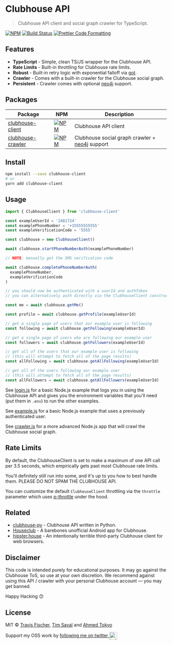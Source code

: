 # Clubhouse API

> Clubhouse API client and social graph crawler for TypeScript.

[![NPM](https://img.shields.io/npm/v/clubhouse-client.svg)](https://www.npmjs.com/package/clubhouse-client) [![Build Status](https://github.com/transitive-bullshit/clubhouse/actions/workflows/build.yml/badge.svg)](https://github.com/transitive-bullshit/clubhouse/actions/workflows/build.yml) [![Prettier Code Formatting](https://img.shields.io/badge/code_style-prettier-brightgreen.svg)](https://prettier.io)

## Features

- **TypeScript** - Simple, clean TS/JS wrapper for the Clubhouse API.
- **Rate Limits** - Built-in throttling for Clubhouse rate limits.
- **Robust** - Built-in retry logic with exponential falloff via [got](https://github.com/sindresorhus/got).
- **Crawler** - Comes with a built-in crawler for the Clubhouse social graph.
- ️️**Persistent** - Crawler comes with optional [neo4j](https://neo4j.com/) support.

## Packages

| Package                                           | NPM                                                                                                           | Description                                                          |
| ------------------------------------------------- | ------------------------------------------------------------------------------------------------------------- | -------------------------------------------------------------------- |
| [clubhouse-client](./packages/clubhouse-client)   | [![NPM](https://img.shields.io/npm/v/clubhouse-client.svg)](https://www.npmjs.com/package/clubhouse-client)   | Clubhouse API client                                                 |
| [clubhouse-crawler](./packages/clubhouse-crawler) | [![NPM](https://img.shields.io/npm/v/clubhouse-crawler.svg)](https://www.npmjs.com/package/clubhouse-crawler) | Clubhouse social graph crawler + [neo4j](https://neo4j.com/) support |

## Install

```sh
npm install --save clubhouse-client
# or
yarn add clubhouse-client
```

## Usage

```ts
import { ClubhouseClient } from 'clubhouse-client'

const exampleUserId = '2481724'
const examplePhoneNumber = '+15555555555'
const exampleVerificationCode = '5555'

const clubhouse = new ClubhouseClient()

await clubhouse.startPhoneNumberAuth(examplePhoneNumber)

// NOTE: manually get the SMS verification code

await clubhouse.completePhoneNumberAuth(
  examplePhoneNumber,
  exampleVerificationCode
)

// you should now be authenticated with a userId and authToken
// you can alternatively auth directly via the ClubhouseClient constructor

const me = await clubhouse.getMe()

const profile = await clubhouse.getProfile(exampleUserId)

// get a single page of users that our example user is following
const following = await clubhouse.getFollowing(exampleUserId)

// get a single page of users who are following our example user
const followers = await clubhouse.getFollowers(exampleUserId)

// get all of the users that our example user is following
// (this will attempt to fetch all of the page results)
const allFollowing = await clubhouse.getAllFollowing(exampleUserId)

// get all of the users following our example user
// (this will attempt to fetch all of the page results)
const allFollowers = await clubhouse.getAllFollowers(exampleUserId)
```

See [login.js](examples/login.js) for a basic Node.js example that logs you in using the Clubhouse API and gives you the environment variables that you'll need (put them in `.env`) to run the other examples.

See [example.js](examples/example.js) for a basic Node.js example that uses a previously authenticated user.

See [crawler.js](examples/crawler.js) for a more advanced Node.js app that will crawl the Clubhouse social graph.

## Rate Limits

By default, the ClubhouseClient is set to make a maximum of one API call per 3.5 seconds, which empirically gets past most Clubhouse rate limits.

You'll definitely still run into some, and it's up to you how to best handle them. PLEASE DO NOT SPAM THE CLUBHOUSE API.

You can customize the default `ClubhouseClient` throttling via the `throttle` parameter which uses [p-throttle](https://github.com/sindresorhus/p-throttle) under the hood.

## Related

- [clubhouse-py](https://github.com/stypr/clubhouse-py) - Clubhouse API written in Python.
- [Houseclub](https://github.com/grishka/Houseclub) - A barebones unofficial Android app for Clubhouse.
- [hipster.house](https://github.com/zhuowei/hipster.house) - An intentionally terrible third-party Clubhouse client for web browsers.

## Disclaimer

This code is intended purely for educational purposes. It may go against the Clubhouse ToS, so use at your own discretion. We recommend against using this API / crawler with your personal Clubhouse account — you may get banned.

Happy Hacking 🙃

## License

MIT © [Travis Fischer](https://transitivebullsh.it), [Tim Saval](https://twitter.com/timsaval) and [Ahmed Tokyo](https://github.com/A-Tokyo)

Support my OSS work by <a href="https://twitter.com/transitive_bs">following me on twitter <img src="https://storage.googleapis.com/saasify-assets/twitter-logo.svg" alt="twitter" height="24px" align="center"></a>

